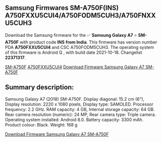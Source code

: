 <h2>Samsung Firmwares SM-A750F(INS) A750FXXU5CUI4/A750FODM5CUH3/A750FNXXU5CUH3</h2>
Download the Samsung firmware for the ✅ <strong>Samsung Galaxy A7 </strong> ⭐ <strong>SM-A750F</strong> with product code <strong>INS</strong> <strong> from India</strong>. This firmware has version number PDA <strong>A750FXXU5CUI4</strong> and CSC A750FODM5CUH3. The operating system of this firmware is Android Q , with build date 2021-10-18. Changelist <strong>22371317</strong>.


[SM-A750F](https://samfirm.shop/samsung/model/SM-A750F)
[A750FXXU5CUI4](https://samfirm.shop/samsung/pda/A750FXXU5CUI4)
[Download Firmware Samsung Galaxy A7 SM-A750F](https://samfirm.shop/samsung/firmware/466358)
<h2>Summary description:</h2>
<p>Samsung Galaxy A7 (2018) SM-A750F. Display diagonal: 15.2 cm (6"), Display resolution: 2220 x 1080 pixels, Display type: SAMOLED. Processor frequency: 2.2 GHz. RAM capacity: 4 GB, Internal storage capacity: 64 GB. Rear camera resolution (numeric): 24 MP, Rear camera type: Triple camera. Operating system installed: Android 8.0. Battery capacity: 3300 mAh. Product colour: Black. Weight: 168 g</p>


[Download Firmware Samsung Galaxy A7 SM-A750F](https://samfirm.shop/samsung/firmware/466358)
